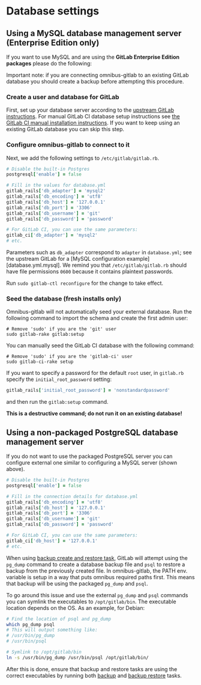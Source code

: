 # Database settings

## Using a MySQL database management server (Enterprise Edition only)

If you want to use MySQL and are using the **GitLab Enterprise Edition packages** please do the following:

Important note: if you are connecting omnibus-gitlab to an existing GitLab
database you should create a backup before attempting this procedure.

### Create a user and database for GitLab

First, set up your database server according to the [upstream GitLab
instructions](https://gitlab.com/gitlab-org/gitlab-ce/blob/master/doc/install/installation.md#5-database).
For manual GitLab CI database setup instructions see [the GitLab CI manual installation instructions](https://gitlab.com/gitlab-org/gitlab-ci/blob/master/doc/install/installation.md#4-prepare-the-database).
If you want to keep using an existing GitLab database you can skip this step.

### Configure omnibus-gitlab to connect to it

Next, we add the following settings to `/etc/gitlab/gitlab.rb`.

```ruby
# Disable the built-in Postgres
postgresql['enable'] = false

# Fill in the values for database.yml
gitlab_rails['db_adapter'] = 'mysql2'
gitlab_rails['db_encoding'] = 'utf8'
gitlab_rails['db_host'] = '127.0.0.1'
gitlab_rails['db_port'] = '3306'
gitlab_rails['db_username'] = 'git'
gitlab_rails['db_password'] = 'password'

# For GitLab CI, you can use the same parameters:
gitlab_ci['db_adapter'] = 'mysql2'
# etc.
```

Parameters such as `db_adapter` correspond to `adapter` in `database.yml`; see the upstream GitLab for a [MySQL configuration example][database.yml.mysql].
We remind you that `/etc/gitlab/gitlab.rb` should have file permissions `0600` because it contains plaintext passwords.

Run `sudo gitlab-ctl reconfigure` for the change to take effect.

### Seed the database (fresh installs only)

Omnibus-gitlab will not automatically seed your external database. Run the
following command to import the schema and create the first admin user:

```shell
# Remove 'sudo' if you are the 'git' user
sudo gitlab-rake gitlab:setup
```

You can manually seed the GitLab CI database with the following command:

```shell
# Remove 'sudo' if you are the 'gitlab-ci' user
sudo gitlab-ci-rake setup
```

If you want to specify a password for the default `root` user, in `gitlab.rb` specify the `initial_root_password` setting:

```ruby
gitlab_rails['initial_root_password'] = 'nonstandardpassword'
```

and then run the `gitlab:setup` command.

**This is a destructive command; do not run it on an existing database!**

## Using a non-packaged PostgreSQL database management server

If you do not want to use the packaged PostgreSQL server you can configure external one similar to configuring a MySQL server (shown above).

```ruby
# Disable the built-in Postgres
postgresql['enable'] = false

# Fill in the connection details for database.yml
gitlab_rails['db_encoding'] = 'utf8'
gitlab_rails['db_host'] = '127.0.0.1'
gitlab_rails['db_port'] = '3306'
gitlab_rails['db_username'] = 'git'
gitlab_rails['db_password'] = 'password'

# For GitLab CI, you can use the same parameters:
gitlab_ci['db_host'] = '127.0.0.1'
# etc.
```

When using [backup create and restore task](http://doc.gitlab.com/ce/raketasks/backup_restore.html#create-a-backup-of-the-gitlab-system), GitLab will attempt using the `pg_dump` command to create a database backup file and `psql` to restore a backup from the previously created file. In omnibus-gitlab, the PATH env. variable is setup in a way that puts omnibus required paths first. This means that backup will be using the packaged `pg_dump` and `psql`.

To go around this issue and use the external `pg_dump` and `psql` commands you can symlink the executables to `/opt/gitlab/bin`. The executable location depends on the OS. As an example, for Debian:

```bash
# Find the location of psql and pg_dump
which pg_dump psql
# This will output something like:
# /usr/bin/pg_dump
# /usr/bin/psql

# Symlink to /opt/gitlab/bin
ln -s /usr/bin/pg_dump /usr/bin/psql /opt/gitlab/bin/
```
After this is done, ensure that backup and restore tasks are using the correct executables by running both [backup](http://doc.gitlab.com/ce/raketasks/backup_restore.html#create-a-backup-of-the-gitlab-system) and [backup restore](http://doc.gitlab.com/ce/raketasks/backup_restore.html#omnibus-installations) tasks.

